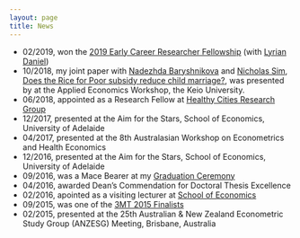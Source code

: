 ```yaml
---
layout: page
title: News
---
```



- 02/2019, won the [2019 Early Career Researcher Fellowship](https://www.adelaide.edu.au/professions/intranet/news/list/2019/02/26/faculty-research-funding-scheme-results) (with [Lyrian Daniel](https://researchers.adelaide.edu.au/profile/lyrian.daniel))
- 10/2018, my joint paper with [Nadezhda Baryshnikova](https://www.adelaide.edu.au/directory/nadezhda.baryshnikova) and [Nicholas Sim](https://sites.google.com/view/nicholassim/home), [Does the Rice for Poor subsidy reduce child marriage?](https://ies.keio.ac.jp/upload/20181026appliedpaper-1.pdf), was presented by  at the Applied Economics Workshop, the Keio University. 
- 06/2018, appointed as a Research Fellow at [Healthy Cities Research Group](https://architecture.adelaide.edu.au/research/housing-and-healthy-cities)
- 12/2017, presented at the Aim for the Stars, School of Economics, University of Adelaide
- 04/2017, presented at the 8th Australasian Workshop on Econometrics and Health Economics
- 12/2016, presented at the Aim for the Stars, School of Economics, University of Adelaide
- 09/2016, was a Mace Bearer at my [Graduation Ceremony](https://www.youtube.com/watch?v=hilxLwIgNo0&list=PLrj2iJKdUdbwgO0RgYgUeFq0S8u0OX167&index=6&t=0s)
- 04/2016, awarded Dean’s Commendation for Doctoral Thesis Excellence 
- 02/2016, apointed as a visiting lecturer at [School of Economics](https://economics.adelaide.edu.au/)
- 09/2015, was one of the [3MT 2015 Finalists](https://www.youtube.com/watch?v=e5ZbZj-_Oys&list=PLrj2iJKdUdbz2yAOAAtkcp2NBLhWNsw7F&index=7) 
- 02/2015, presented at the 25th Australian & New Zealand Econometric Study Group (ANZESG) Meeting, Brisbane, Australia

